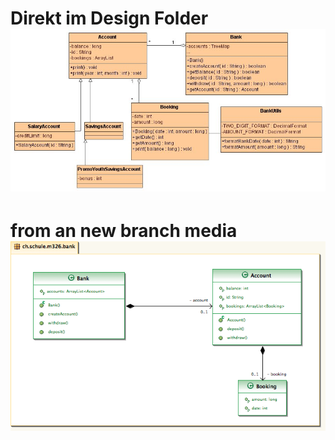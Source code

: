 
# Direkt im Design Folder ![Alt-Text](https://github.com/lcavuoti/01-Agile-Bank/blob/main/Design/Bank4.jpg)

# from an new branch media ![Alt-Text](https://github.com/lcavuoti/01-Agile-Bank/blob/media/bank_1_klassendiagramm.png)


